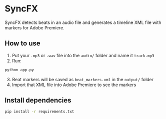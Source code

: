 # SyncFX

SyncFX detects beats in an audio file and generates a timeline XML file with markers for Adobe Premiere.

## How to use

1. Put your `.mp3` or `.wav` file into the `audio/` folder and name it `track.mp3`
2. Run:
```bash
python app.py
```
3. Beat markers will be saved as `beat_markers.xml` in the `output/` folder
4. Import that XML file into Adobe Premiere to see the markers

## Install dependencies
```bash
pip install -r requirements.txt
```